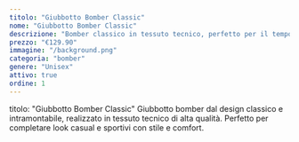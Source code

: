 ```yaml
---
titolo: "Giubbotto Bomber Classic"
nome: "Giubbotto Bomber Classic"
descrizione: "Bomber classico in tessuto tecnico, perfetto per il tempo libero"
prezzo: "€129.90"
immagine: "/background.png"
categoria: "bomber"
genere: "Unisex"
attivo: true
ordine: 1
---
```


titolo: "Giubbotto Bomber Classic"
Giubbotto bomber dal design classico e intramontabile, realizzato in tessuto tecnico di alta qualità. Perfetto per completare look casual e sportivi con stile e comfort.

